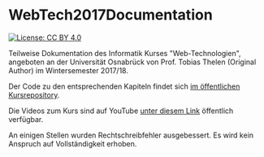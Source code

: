 # WebTech2017Documentation

[![License: CC BY 4.0](https://img.shields.io/badge/License-CC%20BY%204.0-lightgrey.svg)](https://creativecommons.org/licenses/by/4.0/)

Teilweise Dokumentation des Informatik Kurses "Web-Technologien", angeboten an der Universität Osnabrück von Prof. Tobias Thelen (Original Author) im Wintersemester 2017/18.

Der Code zu den entsprechenden Kapiteln findet sich [im öffentlichen Kursrepository](https://github.com/tthelen/webtech17-public).

Die Videos zum Kurs sind auf YouTube [unter diesem Link](https://www.youtube.com/playlist?list=PLXlq-maVz42-IMTYwCzRPe4LFfYGiFYN9)  öffentlich verfügbar.

An einigen Stellen wurden Rechtschreibfehler ausgebessert. Es wird kein Anspruch auf Vollständigkeit erhoben.
